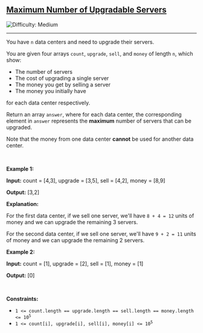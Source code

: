 <h2><a href="https://leetcode.com/problems/maximum-number-of-upgradable-servers">Maximum Number of Upgradable Servers</a></h2> <img src='https://img.shields.io/badge/Difficulty-Medium-orange' alt='Difficulty: Medium' /><hr><p>You have <code>n</code> data centers and need to upgrade their servers.</p>

<p>You are given four arrays <code>count</code>, <code>upgrade</code>, <code>sell</code>, and <code>money</code> of length <code>n</code>, which show:</p>

<ul>
	<li>The number of servers</li>
	<li>The cost of upgrading a single server</li>
	<li>The money you get by selling a server</li>
	<li>The money you initially have</li>
</ul>

<p>for each data center respectively.</p>

<p>Return an array <code>answer</code>, where for each data center, the corresponding element in <code>answer</code> represents the <strong>maximum</strong> number of servers that can be upgraded.</p>

<p>Note that the money from one data center <strong>cannot</strong> be used for another data center.</p>

<p>&nbsp;</p>
<p><strong class="example">Example 1:</strong></p>

<div class="example-block">
<p><strong>Input:</strong> <span class="example-io">count = [4,3], upgrade = [3,5], sell = [4,2], money = [8,9]</span></p>

<p><strong>Output:</strong> <span class="example-io">[3,2]</span></p>

<p><strong>Explanation:</strong></p>

<p>For the first data center, if we sell one server, we&#39;ll have <code>8 + 4 = 12</code> units of money and we can upgrade the remaining 3 servers.</p>

<p>For the second data center, if we sell one server, we&#39;ll have <code>9 + 2 = 11</code> units of money and we can upgrade the remaining 2 servers.</p>
</div>

<p><strong class="example">Example 2:</strong></p>

<div class="example-block">
<p><strong>Input:</strong> <span class="example-io">count = [1], upgrade = [2], sell = [1], money = [1]</span></p>

<p><strong>Output:</strong> <span class="example-io">[0]</span></p>
</div>

<p>&nbsp;</p>
<p><strong>Constraints:</strong></p>

<ul>
	<li><code>1 &lt;= count.length == upgrade.length == sell.length == money.length &lt;= 10<sup>5</sup></code></li>
	<li><code>1 &lt;= count[i], upgrade[i], sell[i], money[i] &lt;= 10<sup>5</sup></code></li>
</ul>

